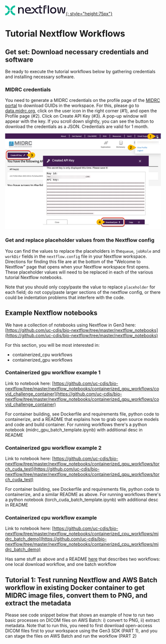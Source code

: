 [![Nextflow logo](img/nextflow.svg){: style="height:75px"}](https://www.nextflow.io/)

# **Tutorial Nextflow Workflows**

## Get set: Download necessary credentials and software

Be ready to execute the tutorial workflows below by gathering credentials and installing necessary software.

### **MIDRC credentials**

You need to generate a MIDRC credentials on the profile page of the [MIDRC portal](https://data.midrc.org/) to download GUIDs in the workspace. For this, please go to [data.midrc.org](https://data.midrc.org/), click on the user icon in the right corner (#1), and open the Profile page (#2). Click on Create API Key (#3). A pop-up window will appear with the key. If you scroll down slightly, you can see the button to download the credentials as a JSON. Credentials are valid for 1 month.

![Screenshot showing how to find and save MIDRC credentials](./img/MIDRC-credentials.png)

### Get and replace placeholder values from the Nextflow config

You can find the values to replace the placeholders in the`queue`, `jobRole` and `workDir` fields in the `nextflow.config` file in your Nextflow workspace. Directions for finding this file are at the bottom of the "Welcome to Nextflow" page that opens when your Nextflow workspace first opens. These placeholder values will need to be replaced in each of the various tutorial Nextflow notebooks.

Note that you should only copy/paste the value to replace `placeholder` for each field; do not copy/paste larger sections of the nextflow config, or there could be indentation problems that interfere with the code.

## Example Nextflow notebooks

We have a collection of notebooks using Nextflow in Gen3 here: [https://github.com/uc-cdis/bio-nextflow/tree/master/nextflow_notebooks](https://github.com/uc-cdis/bio-nextflow/tree/master/nextflow_notebooks)

For this section, you will be most interested in:

* containerized_cpu workflows
* containerized_gpu workflows

### Containerized gpu workflow example 1

Link to notebook here: [https://github.com/uc-cdis/bio-nextflow/tree/master/nextflow_notebooks/containerized_gpu_workflows/covid_challenge_container](https://github.com/uc-cdis/bio-nextflow/tree/master/nextflow_notebooks/containerized_gpu_workflows/covid_challenge_container)

For container building, see Dockerfile and requirements file, python code to containerize, and a README that explains how to grab open source models and code and build container. For running workflows there's a python notebook (midrc_gpu_batch_template.ipynb) with additional desc in README

### Containerized gpu workflow example 2

Link to notebook here: [https://github.com/uc-cdis/bio-nextflow/tree/master/nextflow_notebooks/containerized_gpu_workflows/torch_cuda_test](https://github.com/uc-cdis/bio-nextflow/tree/master/nextflow_notebooks/containerized_gpu_workflows/torch_cuda_test)

For container building, see Dockerfile and requirements file, python code to containerize, and a similar README as above. For running workflows there's a python notebook (torch_cuda_batch_template.ipynb) with additional desc in README

### Containerized cpu workflow example

Link to notebook here: [https://github.com/uc-cdis/bio-nextflow/tree/master/nextflow_notebooks/containerized_cpu_workflows/midrc_batch_demo](https://github.com/uc-cdis/bio-nextflow/tree/master/nextflow_notebooks/containerized_cpu_workflows/midrc_batch_demo)

Has same stuff as above and a README [here](https://github.com/uc-cdis/bio-nextflow/blob/master/nextflow_notebooks/containerized_cpu_workflows/README) that describes two workflows: one local download workflow, and one batch workflow

## Tutorial 1: Test running Nextflow and AWS Batch workflow in existing Docker container to get MIDRC image files, convert them to PNG, and extract the metadata

Please see code snippet below that shows an example of how to run two basic processes on DICOM files on AWS Batch: i) convert to PNG, ii) extract metadata. Note that to run this, you need to first download open-access DICOM files first to your workspace using the Gen3 SDK (PART 1), and you can stage the files on AWS Batch and run the workflow (PART 2)
